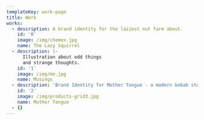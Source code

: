 ```yaml
---
templateKey: work-page
title: Work
works:
  - description: A brand identity for the laziest nut farm about.
    id: '0'
    image: /img/chemex.jpg
    name: The Lazy Squirrel
  - description: |-
      Illustration about odd things
      and strange thoughts.
    id: '1'
    image: /img/me.jpg
    name: Musings
  - description: 'Brand Identity for Mother Tongue - a modern kebab store. '
    id: '2'
    image: /img/products-grid3.jpg
    name: Mother Tongue
  - {}
---
```



